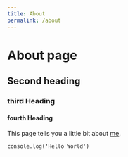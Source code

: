 ```yaml
---
title: About
permalink: /about
---
```

# About page
## Second heading
### third Heading
#### fourth Heading
This page tells you a little bit about [me](www.google.com).

```
console.log('Hello World')
```

